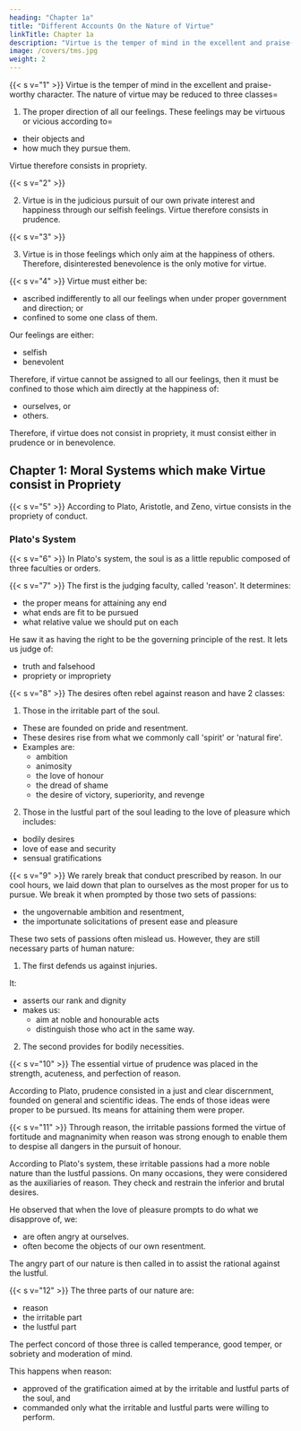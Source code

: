 ```yaml
---
heading: "Chapter 1a"
title: "Different Accounts On the Nature of Virtue"
linkTitle: Chapter 1a
description: "Virtue is the temper of mind in the excellent and praise-worthy character. The nature of virtue may be reduced to three classes"
image: /covers/tms.jpg
weight: 2
---
```



{{< s v="1" >}} Virtue is the temper of mind in the excellent and praise-worthy character. The nature of virtue may be reduced to three classes= 

1. The proper direction of all our feelings. These feelings may be virtuous or vicious according to= 
- their objects and
- how much they pursue them.

Virtue therefore consists in propriety.


{{< s v="2" >}}

2. Virtue is in the judicious pursuit of our own private interest and happiness through our selfish feelings. Virtue therefore consists in prudence.


{{< s v="3" >}}

3. Virtue is in those feelings which only aim at the happiness of others. Therefore, disinterested benevolence is the only motive for virtue.


{{< s v="4" >}} Virtue must either be: 
- ascribed indifferently to all our feelings when under proper government and direction; or
- confined to some one class of them.

Our feelings are either:
- selfish
- benevolent

Therefore, if virtue cannot be assigned to all our feelings, then it must be confined to those which aim directly at the happiness of:
- ourselves, or
- others.

Therefore, if virtue does not consist in propriety, it must consist either in prudence or in benevolence. 


## Chapter 1:  Moral Systems which make Virtue consist in Propriety

{{< s v="5" >}} According to Plato, Aristotle, and Zeno, virtue consists in the propriety of conduct.


### Plato's System

{{< s v="6" >}} In Plato's system, the soul is as a little republic composed of three faculties or orders.

{{< s v="7" >}} The first is the judging faculty, called 'reason'. It determines: 
- the proper means for attaining any end
- what ends are fit to be pursued
- what relative value we should put on each

He saw it as having the right to be the governing principle of the rest. It lets us judge of: 
- truth and falsehood
- propriety or impropriety

{{< s v="8" >}} The desires often rebel against reason and have 2 classes:

1. Those in the irritable part of the soul.
- These are founded on pride and resentment.
- These desires rise from what we commonly call 'spirit' or 'natural fire'.
- Examples are:
  - ambition
  - animosity
  - the love of honour
  - the dread of shame
  - the desire of victory, superiority, and revenge

2. Those in the lustful part of the soul leading to the love of pleasure which includes:
- bodily desires
- love of ease and security
- sensual gratifications


{{< s v="9" >}} We rarely break that conduct prescribed by reason. In our cool hours, we laid down that plan to ourselves as the most proper for us to pursue. We break it when prompted by those two sets of passions:
- the ungovernable ambition and resentment,
- the importunate solicitations of present ease and pleasure

These two sets of passions often mislead us. However, they are still necessary parts of human nature:

1. The first defends us against injuries.

It:
- asserts our rank and dignity
- makes us:
  - aim at noble and honourable acts
  - distinguish those who act in the same way.

2. The second provides for bodily necessities.


{{< s v="10" >}} The essential virtue of prudence was placed in the strength, acuteness, and perfection of reason.

According to Plato, prudence consisted in a just and clear discernment, founded on general and scientific ideas. The ends of those ideas were proper to be pursued. Its means for attaining them were proper.


{{< s v="11" >}} Through reason, the irritable passions formed the virtue of fortitude and magnanimity when reason was strong enough to enable them to despise all dangers in the pursuit of honour.

According to Plato's system, these irritable passions had a more noble nature than the lustful passions. On many occasions, they were considered as the auxiliaries of reason. They check and restrain the inferior and brutal desires.

He observed that when the love of pleasure prompts to do what we disapprove of, we:
- are often angry at ourselves.
- often become the objects of our own resentment.

The angry part of our nature is then called in to assist the rational against the lustful.


{{< s v="12" >}} The three parts of our nature are:
- reason
- the irritable part
- the lustful part

The perfect concord of those three is called temperance, good temper, or sobriety and moderation of mind.

This happens when reason: 
- approved of the gratification aimed at by the irritable and lustful parts of the soul, and
- commanded only what the irritable and lustful parts were willing to perform.


